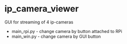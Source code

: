 # ip_camera_viewer
GUI for streaming of 4 ip-cameras 

- main_rpi.py - change camera by button attached to RPi
- main_win.py - change camera by GUI button
